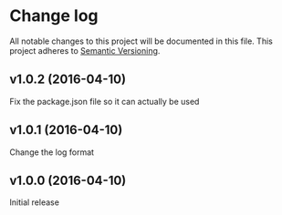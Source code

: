# Change log

All notable changes to this project will be documented in this file.
This project adheres to [Semantic Versioning](http://semver.org/).

## v1.0.2 (2016-04-10)

Fix the package.json file so it can actually be used

## v1.0.1 (2016-04-10)

Change the log format

## v1.0.0 (2016-04-10)

Initial release
